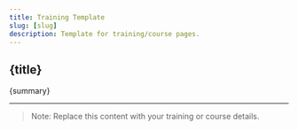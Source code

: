 ```yaml
---
title: Training Template
slug: [slug]
description: Template for training/course pages.
---
```


## {title}

{summary}

---

> Note: Replace this content with your training or course details.
